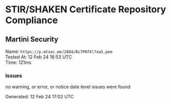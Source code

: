 # STIR/SHAKEN Certificate Repository Compliance

## Martini Security

Name: `https://p.mtsec.me/2884/Bi7PNfXl7xw5.pem`\
Tested At: 12 Feb 24 16:53 UTC\
Time: 121ms

### Issues

no warning, or error, or notice date level issues were found

Generated: 12 Feb 24 17:02 UTC